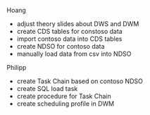 Hoang
- adjust theory slides about DWS and DWM
- create CDS tables for constoso data
- import contoso data into CDS tables
- create NDSO for contoso data
- manually load data from csv into NDSO


Philipp
- create Task Chain based on contoso NDSO
- create SQL load task
- create procedure for Task Chain
- create scheduling profile in DWM